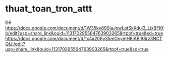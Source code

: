 # thuat_toan_tron_attt
Đề 
https://docs.google.com/document/d/1W35kv89SjaJowLetSkKdul3_LixBFKfb/edit?usp=share_link&ouid=113170295564763903265&rtpof=true&sd=true
https://docs.google.com/document/d/1x4a206y35mOvymH8iABl98rz3NCTQIJi/edit?usp=share_link&ouid=113170295564763903265&rtpof=true&sd=true

